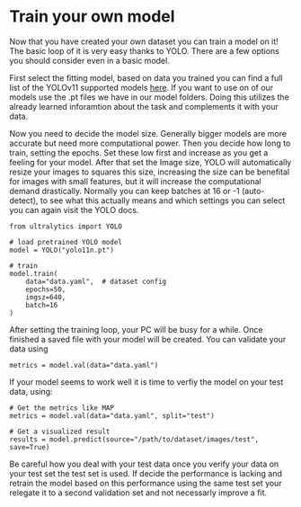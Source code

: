 # Train your own model

Now that you have created your own dataset you can train a model on it!
The basic loop of it is very easy thanks to YOLO. There are a few options you should consider even in a basic model.

First select the fitting model, based on data you trained you can find a full list of the YOLOv11 supported models [here](https://docs.ultralytics.com/models/yolo11/#supported-tasks-and-modes). If you want to use on of our models use the .pt files we have in our model folders. Doing this utilizes the already learned inforamtion about the task and complements it with your data.

Now you need to decide the model size. Generally bigger models are more accurate but need more computational power. 
Then you decide how long to train, setting the epochs. Set these low first and increase as you get a feeling for your model. 
After that set the Image size, YOLO will automatically resize your images to squares this size, increasing the size can be benefital for images with small features, but it will increase the computational demand drastically. 
Normally you can keep batches at 16 or -1 (auto-detect), to see what this actually means and which settings you can select you can again visit the YOLO docs.


```
from ultralytics import YOLO

# load pretrained YOLO model
model = YOLO("yolo11n.pt")  

# train
model.train(
    data="data.yaml",  # dataset config
    epochs=50,
    imgsz=640,
    batch=16
)
```

After setting the training loop, your PC will be busy for a while. Once finished a saved file with your model will be created.
You can validate your data using

```
metrics = model.val(data="data.yaml")
```

If your model seems to work well it is time to verfiy the model on your test data, using:

```
# Get the metrics like MAP
metrics = model.val(data="data.yaml", split="test")

# Get a visualized result
results = model.predict(source="/path/to/dataset/images/test", save=True)
```

Be careful how you deal with your test data once you verify your data on your test set the test set is used. If decide the performance is lacking and retrain the model based on this performance using the same test set your relegate it to a second validation set and not necessarly improve a fit.


